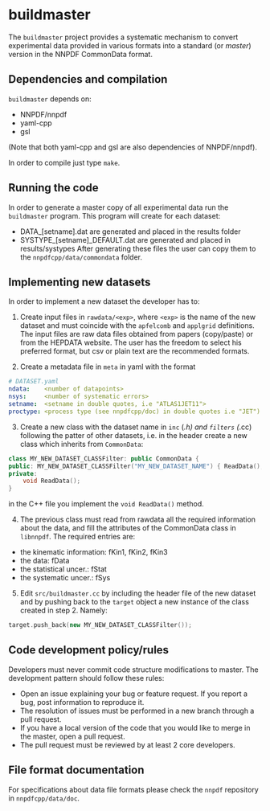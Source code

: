 # buildmaster

The `buildmaster` project provides a systematic mechanism to convert
experimental data provided in various formats into a standard (or *master*)
version in the NNPDF CommonData format.

## Dependencies and compilation

`buildmaster` depends on:

- NNPDF/nnpdf
- yaml-cpp
- gsl

(Note that both yaml-cpp and gsl are also dependencies of NNPDF/nnpdf).

In order to compile just type `make`.

## Running the code

In order to generate a master copy of all experimental data run the
`buildmaster` program. This program will create for each dataset:
- DATA_[setname].dat are generated and placed in the results folder
- SYSTYPE_[setname]_DEFAULT.dat are generated and placed in results/systypes
After generating these files the user can copy them to the `nnpdfcpp/data/commondata` folder.


## Implementing new datasets

In order to implement a new dataset the developer has to:

1. Create input files in `rawdata/<exp>`, where `<exp>` is the name of
the new dataset and must coincide with the `apfelcomb` and `applgrid`
definitions. The input files are raw data files obtained from papers
(copy/paste) or from the HEPDATA website. The user has the freedom to
select his preferred format, but csv or plain text are the recommended
formats.

2. Create a metadata file in `meta` in yaml with the format
```yaml
# DATASET.yaml
ndata:    <number of datapoints>
nsys:     <number of systematic errors>
setname:  <setname in double quotes, i.e "ATLAS1JET11">
proctype: <process type (see nnpdfcpp/doc) in double quotes i.e "JET")
```

3. Create a new class with the dataset name in `inc` (*.h) and
`filters` (*.cc) following the patter of other datasets, i.e. in the
header create a new class which inherits from `CommonData`:
```c++
class MY_NEW_DATASET_CLASSFilter: public CommonData {
public: MY_NEW_DATASET_CLASSFilter("MY_NEW_DATASET_NAME") { ReadData(); }
private:
	void ReadData();
}
```
in the C++ file you implement the `void ReadData()` method.

4. The previous class must read from rawdata all the required
information about the data, and fill the attributes of the CommonData
class in `libnnpdf`. The required entries are:
- the kinematic information: fKin1, fKin2, fKin3
- the data: fData
- the statistical uncer.: fStat
- the systematic uncer.: fSys

5. Edit `src/buildmaster.cc` by including the header file of the new
dataset and by pushing back to the `target` object a new instance of
the class created in step 2. Namely:
```c++
target.push_back(new MY_NEW_DATASET_CLASSFilter());
```

## Code development policy/rules

Developers must never commit code structure modifications to master. The development pattern should follow these rules:
- Open an issue explaining your bug or feature request. If you report a bug, post information to reproduce it.
- The resolution of issues must be performed in a new branch through a pull request.
- If you have a local version of the code that you would like to merge in the master, open a pull request.
- The pull request must be reviewed by at least 2 core developers.

## File format documentation

For specifications about data file formats please check the `nnpdf` repository in `nnpdfcpp/data/doc`.

